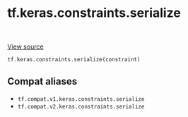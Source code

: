 <div itemscope itemtype="http://developers.google.com/ReferenceObject">
<meta itemprop="name" content="tf.keras.constraints.serialize" />
<meta itemprop="path" content="Stable" />
</div>

# tf.keras.constraints.serialize

<!-- Insert buttons and diff -->

<table class="tfo-notebook-buttons tfo-api" align="left">
</table>

<a target="_blank" href="/code/stable/tensorflow/python/keras/constraints.py">View source</a>





``` python
tf.keras.constraints.serialize(constraint)
```



<!-- Placeholder for "Used in" -->


## Compat aliases

* `tf.compat.v1.keras.constraints.serialize`
* `tf.compat.v2.keras.constraints.serialize`

